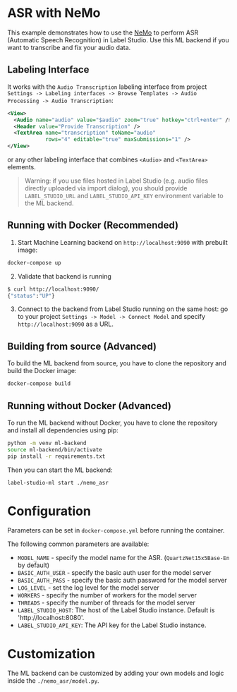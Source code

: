 # ASR with NeMo

This example demonstrates how to use the [NeMo](https://github.com/NVIDIA/NeMo/blob/main/nemo/collections/asr/README.md) to perform ASR (Automatic Speech Recognition) in Label Studio.
Use this ML backend if you want to transcribe and fix your audio data.

## Labeling Interface

It works with the `Audio Transcription` labeling interface from project `Settings -> Labeling interfaces -> Browse Templates -> Audio Processing -> Audio Transcription`:

```xml
<View>
  <Audio name="audio" value="$audio" zoom="true" hotkey="ctrl+enter" />
  <Header value="Provide Transcription" />
  <TextArea name="transcription" toName="audio"
            rows="4" editable="true" maxSubmissions="1" />
</View>
```

or any other labeling interface that combines `<Audio>` and `<TextArea>` elements.

> Warning: if you use files hosted in Label Studio (e.g. audio files directly uploaded via import dialog), you should provide `LABEL_STUDIO_URL` and `LABEL_STUDIO_API_KEY` environment variable to the ML backend.

## Running with Docker (Recommended)

1. Start Machine Learning backend on `http://localhost:9090` with prebuilt image:

```bash
docker-compose up
```

2. Validate that backend is running

```bash
$ curl http://localhost:9090/
{"status":"UP"}
```

3. Connect to the backend from Label Studio running on the same host: go to your project `Settings -> Model -> Connect Model` and specify `http://localhost:9090` as a URL.


## Building from source (Advanced)

To build the ML backend from source, you have to clone the repository and build the Docker image:

```bash
docker-compose build
```

## Running without Docker (Advanced)

To run the ML backend without Docker, you have to clone the repository and install all dependencies using pip:

```bash
python -m venv ml-backend
source ml-backend/bin/activate
pip install -r requirements.txt
```

Then you can start the ML backend:

```bash
label-studio-ml start ./nemo_asr
```

# Configuration
Parameters can be set in `docker-compose.yml` before running the container.


The following common parameters are available:
- `MODEL_NAME` - specify the model name for the ASR. (`QuartzNet15x5Base-En` by default)
- `BASIC_AUTH_USER` - specify the basic auth user for the model server
- `BASIC_AUTH_PASS` - specify the basic auth password for the model server
- `LOG_LEVEL` - set the log level for the model server
- `WORKERS` - specify the number of workers for the model server
- `THREADS` - specify the number of threads for the model server
- `LABEL_STUDIO_HOST`: The host of the Label Studio instance. Default is 'http://localhost:8080'.
- `LABEL_STUDIO_API_KEY`: The API key for the Label Studio instance.

# Customization

The ML backend can be customized by adding your own models and logic inside the `./nemo_asr/model.py`. 